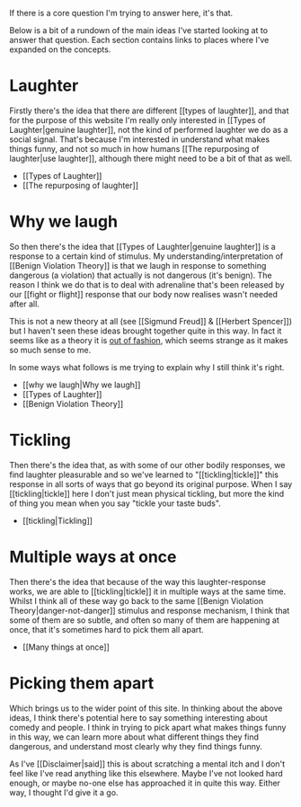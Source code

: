 If there is a core question I'm trying to answer here, it's that. 

Below is a bit of a rundown of the main ideas I've started looking at to answer that question. Each section contains links to places where I've expanded on the concepts.

# Laughter
Firstly there's the idea that there are different [[types of laughter]], and that for the purpose 
of this website I'm really only interested in [[Types of Laughter|genuine laughter]], not the kind of performed laughter we do as a social signal. That's because I'm interested in understand what makes things funny, and not so much in how humans [[The repurposing of laughter|use laughter]], although there might need to be a bit of that as well.
- [[Types of Laughter]]
- [[The repurposing of laughter]]

# Why we laugh
So then there's the idea that [[Types of Laughter|genuine laughter]] is a response to a certain kind of stimulus. My understanding/interpretation of [[Benign Violation Theory]] is that we laugh in response to something dangerous (a violation) that actually is not dangerous (it's benign). The reason I think we do that is to deal with adrenaline that's been released by our [[fight or flight]] response that our body now realises wasn't needed after all. 

This is not a new theory at all (see [[Sigmund Freud]] & [[Herbert Spencer]]) but I haven't seen these ideas brought together quite in this way. In fact it seems like as a theory it is [out of fashion](https://plato.stanford.edu/entries/humor/#:~:text=Having%20sketched%20several%20versions%20of%20the%20Relief%20Theory,%20we%20can%20note%20that%20today%20almost%20no%20scholar%20in%20philosophy%20or%20psychology%20explains%20laughter%20or%20humor%20as%20a%20process%20of%20releasing), which seems strange as it makes so much sense to me.

In some ways what follows is me trying to explain why I still think it's right.

- [[why we laugh|Why we laugh]]
- [[Types of Laughter]]
- [[Benign Violation Theory]]

# Tickling
Then there's the idea that, as with some of our other bodily responses, we find laughter pleasurable and so we've learned to "[[tickling|tickle]]" this response in all sorts of ways that go beyond its original purpose. When I say [[tickling|tickle]] here I don't just mean physical tickling, but more the kind of thing you mean when you say "tickle your taste buds".
- [[tickling|Tickling]]

# Multiple ways at once
Then there's the idea that because of the way this laughter-response works, we are able to [[tickling|tickle]] it in multiple ways at the same time. Whilst I think all of these way go back to the same [[Benign Violation Theory|danger-not-danger]] stimulus and response mechanism, I think that some of them are so subtle, and often so many of them are happening at once, that it's sometimes hard to pick them all apart.
- [[Many things at once]]

# Picking them apart
Which brings us to the wider point of this site. In thinking about the above ideas, I think there's potential here to say something interesting about comedy and people. I think in trying to pick apart what makes things funny in this way, we can learn more about what different things they find dangerous, and understand most clearly why they find things funny. 

As I've [[Disclaimer|said]] this is about scratching a mental itch and I don't feel like I've read anything like this elsewhere. Maybe I've not looked hard enough, or maybe no-one else has approached it in quite this way. Either way, I thought I'd give it a go.


